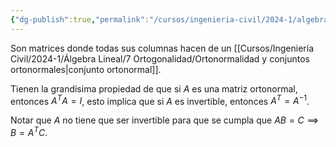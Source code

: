 ```yaml
---
{"dg-publish":true,"permalink":"/cursos/ingenieria-civil/2024-1/algebra-lineal/7-ortogonalidad/matrices-ortonormales/","tags":["ExMAT1203"]}
---
```



Son matrices donde todas sus columnas hacen de un [[Cursos/Ingeniería Civil/2024-1/Álgebra Lineal/7 Ortogonalidad/Ortonormalidad y conjuntos ortonormales\|conjunto ortonormal]].

Tienen la grandísima propiedad de que si $A$ es una matriz ortonormal, entonces $A^{T}A=I$, esto implica que si $A$ es invertible, entonces $A^{T}=A^{-1}$.

Notar que $A$ no tiene que ser invertible para que se cumpla que $AB=C\implies B=A^{T}C$.